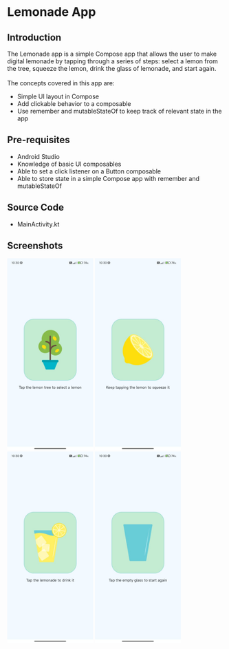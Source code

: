 # Lemonade App
## Introduction
The Lemonade app is a simple Compose app that allows the user to make digital lemonade by tapping through a series of steps: select a lemon from the tree, squeeze the lemon, drink the glass of lemonade, and start again.<br>
<br>
The concepts covered in this app are:
- Simple UI layout in Compose
- Add clickable behavior to a composable
- Use remember and mutableStateOf to keep track of relevant state in the app
## Pre-requisites
- Android Studio
- Knowledge of basic UI composables
- Able to set a click listener on a Button composable
- Able to store state in a simple Compose app with remember and mutableStateOf
## Source Code
- MainActivity.kt
## Screenshots
<p>
  <img src="https://github.com/tahir7malik/lemonadeApp/blob/main/app/screenshots/1.jpg" width="200" />
  <img src="https://github.com/tahir7malik/lemonadeApp/blob/main/app/screenshots/2.jpg" width="200" />
  <img src="https://github.com/tahir7malik/lemonadeApp/blob/main/app/screenshots/3.jpg" width="200" />
  <img src="https://github.com/tahir7malik/lemonadeApp/blob/main/app/screenshots/4.jpg" width="200" />
</p>

